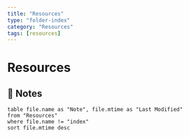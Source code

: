 ```yaml
---
title: "Resources"
type: "folder-index"
category: "Resources"
tags: [resources]
---
```


# Resources

## 📄 Notes
```dataview
table file.name as "Note", file.mtime as "Last Modified"
from "Resources"
where file.name != "index"
sort file.mtime desc
```
